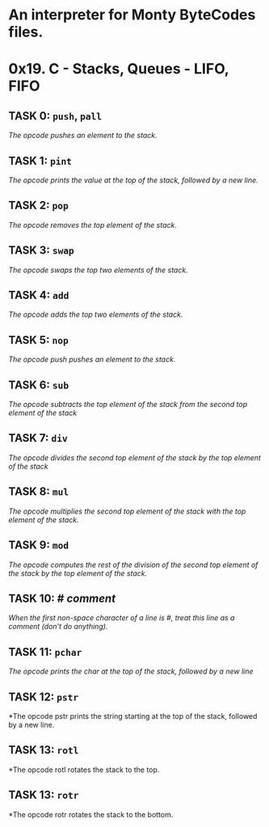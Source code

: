 # An interpreter for Monty ByteCodes files.

# 0x19. C - Stacks, Queues - LIFO, FIFO

## TASK 0: `push`, `pall`

*The opcode pushes an element to the stack.*

## TASK 1: `pint`

*The opcode prints the value at the top of the stack, followed by a new line.*

## TASK 2: `pop`

*The opcode removes the top element of the stack.*

## TASK 3: `swap`

*The opcode swaps the top two elements of the stack.*

## TASK 4: `add`

*The opcode adds the top two elements of the stack.*

## TASK 5: `nop`

*The opcode push pushes an element to the stack.*

## TASK 6: `sub`

*The opcode subtracts the top element of the stack from the second top element of the stack*

## TASK 7: `div`

*The opcode divides the second top element of the stack by the top element of the stack*

## TASK 8: `mul`

*The opcode multiplies the second top element of the stack with the top element of the stack.*

## TASK 9: `mod`

*The opcode computes the rest of the division of the second top element of the stack by the top element of the stack.*

## TASK 10: # *comment*

*When the first non-space character of a line is #, treat this line as a comment (don’t do anything).*

## TASK 11: `pchar`

*The opcode prints the char at the top of the stack, followed by a new line*

## TASK 12: `pstr`
*The opcode pstr prints the string starting at the top of the stack, followed by a new line.

## TASK 13: `rotl`
*The opcode rotl rotates the stack to the top.

## TASK 13: `rotr`
*The opcode rotr rotates the stack to the bottom.
